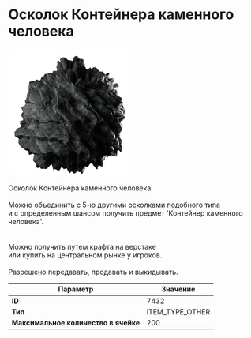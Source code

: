 # Осколок Контейнера каменного человека

![Item Image](../img/7432.webp?raw=true)

Осколок Контейнера каменного человека<br><br>Можно объединить с 5-ю другими осколками подобного типа<br>и с определенным шансом получить предмет 'Контейнер каменного человека'.<br><br><br>Можно получить путем крафта на верстаке<br>или купить на центральном рынке у игроков.<br><br>Разрешено передавать, продавать и выкидывать.


| Параметр | Значение |
|----------|----------|
| **ID** | 7432 |
| **Тип** | ITEM_TYPE_OTHER |
| **Максимальное количество в ячейке** | 200 |

